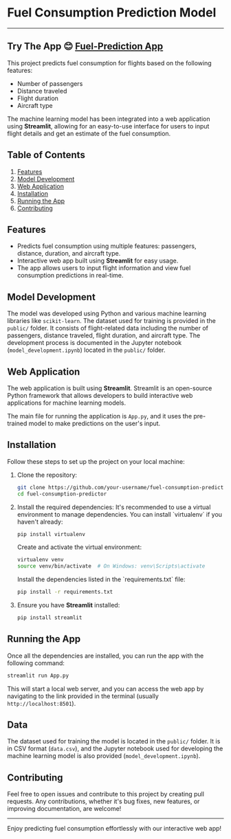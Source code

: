 # Fuel Consumption Prediction Model
---
Try The App 😊
[Fuel-Prediction App](https://gouravsharma-fuel-prediction.streamlit.app/)
---
This project predicts fuel consumption for flights based on the following features:
- Number of passengers
- Distance traveled
- Flight duration
- Aircraft type

The machine learning model has been integrated into a web application using **Streamlit**, allowing for an easy-to-use interface for users to input flight details and get an estimate of the fuel consumption.

## Table of Contents
1. [Features](#features)
2. [Model Development](#model-development)
3. [Web Application](#web-application)
4. [Installation](#installation)
5. [Running the App](#running-the-app)
6. [Contributing](#contributing)

## Features
- Predicts fuel consumption using multiple features: passengers, distance, duration, and aircraft type.
- Interactive web app built using **Streamlit** for easy usage.
- The app allows users to input flight information and view fuel consumption predictions in real-time.

## Model Development
The model was developed using Python and various machine learning libraries like `scikit-learn`. The dataset used for training is provided in the `public/` folder. It consists of flight-related data including the number of passengers, distance traveled, flight duration, and aircraft type. The development process is documented in the Jupyter notebook (`model_development.ipynb`) located in the `public/` folder.

## Web Application
The web application is built using **Streamlit**. Streamlit is an open-source Python framework that allows developers to build interactive web applications for machine learning models.

The main file for running the application is `App.py`, and it uses the pre-trained model to make predictions on the user's input.

## Installation

Follow these steps to set up the project on your local machine:

1. Clone the repository:
   ```bash
   git clone https://github.com/your-username/fuel-consumption-predictor.git
   cd fuel-consumption-predictor
   ```

2. Install the required dependencies:
   It's recommended to use a virtual environment to manage dependencies. You can install \`virtualenv\` if you haven't already:

   ```bash
   pip install virtualenv
   ```

   Create and activate the virtual environment:
   ```bash
   virtualenv venv
   source venv/bin/activate  # On Windows: venv\Scripts\activate
   ```

   Install the dependencies listed in the \`requirements.txt\` file:
   ```bash
   pip install -r requirements.txt
   ```

3. Ensure you have **Streamlit** installed:
   ```bash
   pip install streamlit
   ```

## Running the App

Once all the dependencies are installed, you can run the app with the following command:

```bash
streamlit run App.py
```

This will start a local web server, and you can access the web app by navigating to the link provided in the terminal (usually `http://localhost:8501`).

## Data

The dataset used for training the model is located in the `public/` folder. It is in CSV format (`data.csv`), and the Jupyter notebook used for developing the machine learning model is also provided (`model_development.ipynb`).

## Contributing

Feel free to open issues and contribute to this project by creating pull requests. Any contributions, whether it's bug fixes, new features, or improving documentation, are welcome!

---

Enjoy predicting fuel consumption effortlessly with our interactive web app!
